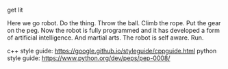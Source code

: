 get lit

Here we go robot. Do the thing. Throw the ball. Climb the rope. Put the gear on the peg.
Now the robot is fully programmed and it has developed a form of artificial intelligence. And martial arts.
The robot is self aware. Run.

c++ style guide: 
	https://google.github.io/styleguide/cppguide.html
python style guide: 
	https://www.python.org/dev/peps/pep-0008/